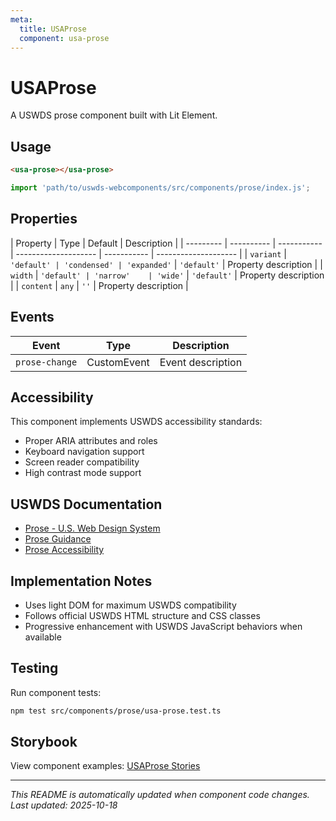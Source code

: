 ```yaml
---
meta:
  title: USAProse
  component: usa-prose
---
```


# USAProse

A USWDS prose component built with Lit Element.

## Usage

```html
<usa-prose></usa-prose>
```

```javascript
import 'path/to/uswds-webcomponents/src/components/prose/index.js';
```

## Properties

| Property  | Type       | Default     | Description          |
| --------- | ---------- | ----------- | -------------------- | ----------- | -------------------- |
| `variant` | `'default' | 'condensed' | 'expanded'`          | `'default'` | Property description |
| `width`   | `'default' | 'narrow'    | 'wide'`              | `'default'` | Property description |
| `content` | `any`      | `''`        | Property description |

## Events

| Event          | Type        | Description       |
| -------------- | ----------- | ----------------- |
| `prose-change` | CustomEvent | Event description |

## Accessibility

This component implements USWDS accessibility standards:

- Proper ARIA attributes and roles
- Keyboard navigation support
- Screen reader compatibility
- High contrast mode support

## USWDS Documentation

- [Prose - U.S. Web Design System](https://designsystem.digital.gov/components/prose/)
- [Prose Guidance](https://designsystem.digital.gov/components/prose/#guidance)
- [Prose Accessibility](https://designsystem.digital.gov/components/prose/#accessibility)

## Implementation Notes

- Uses light DOM for maximum USWDS compatibility
- Follows official USWDS HTML structure and CSS classes
- Progressive enhancement with USWDS JavaScript behaviors when available

## Testing

Run component tests:

```bash
npm test src/components/prose/usa-prose.test.ts
```

## Storybook

View component examples: [USAProse Stories](http://localhost:6006/?path=/story/components-prose)

---

_This README is automatically updated when component code changes._
_Last updated: 2025-10-18_
